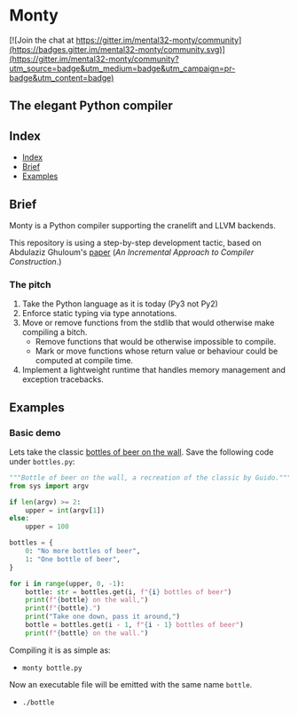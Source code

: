 # Monty

[![Join the chat at https://gitter.im/mental32-monty/community](https://badges.gitter.im/mental32-monty/community.svg)](https://gitter.im/mental32-monty/community?utm_source=badge&utm_medium=badge&utm_campaign=pr-badge&utm_content=badge)

## The elegant Python compiler

## Index

 - [Index](#Index)
 - [Brief](#Brief)
 - [Examples](#Examples)

## Brief

Monty is a Python compiler supporting the cranelift and LLVM backends.

This repository is using a step-by-step development tactic, based on
Abdulaziz Ghuloum's [paper](https://github.com/namin/inc/blob/master/docs/paper.pdf?raw=true)
(*An Incremental Approach to Compiler Construction*.)

### The pitch

 1. Take the Python language as it is today (Py3 not Py2)
 2. Enforce static typing via type annotations.
 3. Move or remove functions from the stdlib that would otherwise make compiling a bitch.
    - Remove functions that would be otherwise impossible to compile.
    - Mark or move functions whose return value or behaviour could be computed at compile time.
 4. Implement a lightweight runtime that handles memory management and exception tracebacks.

## Examples

### Basic demo

Lets take the classic [bottles of beer on the wall](https://github.com/python/cpython/blob/master/Tools/demo/beer.py).
Save the following code under `bottles.py`:

```py
"""Bottle of beer on the wall, a recreation of the classic by Guido."""
from sys import argv

if len(argv) >= 2:
    upper = int(argv[1])
else:
    upper = 100

bottles = {
    0: "No more bottles of beer",
    1: "One bottle of beer",
}

for i in range(upper, 0, -1):
    bottle: str = bottles.get(i, f"{i} bottles of beer")
    print(f"{bottle} on the wall,")
    print(f"{bottle}.")
    print("Take one down, pass it around,")
    bottle = bottles.get(i - 1, f"{i - 1} bottles of beer")
    print(f"{bottle} on the wall.")
```

Compiling it is as simple as:

 - `monty bottle.py`

Now an executable file will be emitted with the same name `bottle`.

 - `./bottle`
